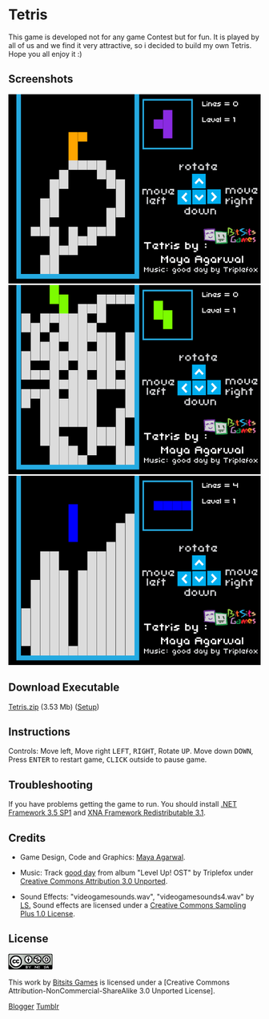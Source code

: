 Tetris
===
This game is developed not for any game Contest but for fun. It is played by all of us and we find it very attractive, so i decided to build my own Tetris. Hope you all enjoy it :) 

Screenshots
---
![](https://github.com/Bitsits/Tetris-Assets/raw/master/Blog/Tetris1.png)
![](https://github.com/Bitsits/Tetris-Assets/raw/master/Blog/Tetris2.png)
![](https://github.com/Bitsits/Tetris-Assets/raw/master/Blog/Tetris3.png)

Download Executable
---
[Tetris.zip][zip] (3.53 Mb) ([Setup][setup])

Instructions
---
Controls: Move left, Move right <kbd>LEFT</kbd>, <kbd>RIGHT</kbd>, Rotate <kbd>UP</kbd>. Move down <kbd>DOWN</kbd>, Press <kbd>ENTER</kbd> to restart game, <kbd>CLICK</kbd> outside to pause game. 

Troubleshooting
---
If you have problems getting the game to run. You should install [.NET Framework 3.5 SP1] and [XNA Framework Redistributable 3.1].

Credits
---
- Game Design, Code and Graphics: [Maya Agarwal].

- Music: Track [good day](http://www.jamendo.com/en/track/491874) from album "Level Up! OST" by Triplefox under [Creative Commons Attribution 3.0 Unported].

- Sound Effects: "videogamesounds.wav", "videogamesounds4.wav" by [LS.](http://www.freesound.org/usersViewSingle.php?id=12368) Sound effects are licensed under a [Creative Commons Sampling Plus 1.0 License].

License
---
![](https://github.com/Bitsits/Tetris-Assets/raw/master/Blog/cc.png)

This work by [Bitsits Games] is licensed under a [Creative Commons Attribution-NonCommercial-ShareAlike 3.0 Unported License].

[.NET Framework 3.5 SP1]:http://www.microsoft.com/downloads/details.aspx?FamilyID=ab99342f-5d1a-413d-8319-81da479ab0d7
[XNA Framework Redistributable 3.1]:http://www.microsoft.com/downloads/details.aspx?FamilyID=53867a2a-e249-4560-8011-98eb3e799ef2
[Windows Installer 3.1]:http://www.microsoft.com/downloads/details.aspx?displaylang=en&FamilyID=889482fc-5f56-4a38-b838-de776fd4138c

[Creator Club’s GameState Management sample]:http://creators.xna.com/en-US/samples/gamestatemanagement
[XNA Stater Kit: Platformer]:http://msdn.microsoft.com/en-us/library/dd254918.aspx
[Microsoft Permissive License.rtf]:http://creators.xna.com/downloads/?id=15

[Creative Commons Sampling Plus 1.0 License]: http://creativecommons.org/licenses/sampling+/1.0/
[Creative Commons Attribution-ShareAlike 3.0 Unported License]:http://creativecommons.org/licenses/by-sa/3.0/
[Creative Commons Attribution 3.0 Unported]:http://creativecommons.org/licenses/by/3.0/

[Bitsits Games]: https://bitsits.blogspot.com
[Shubhajit Saha]: https://suvozit.blogspot.com
[Maya Agarwal]: https://mayaagarwal.blogspot.com

[zip]: https://github.com/Bitsits/Tetris-Assets/raw/master/Tetris.zip
[setup]: https://github.com/Bitsits/Tetris-Assets/raw/master/Tetris%20setup.zip

[Blogger](https://bitsits.blogspot.com/2010/09/tetris_27.html)
[Tumblr](https://bitsits.tumblr.com/post/96200151305/tetris-this-game-is-developed-not-for-any-game)
